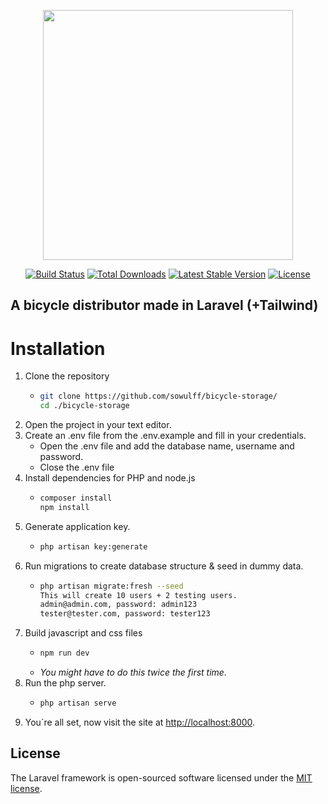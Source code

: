 <p align="center"><a href="https://laravel.com" target="_blank"><img src="https://raw.githubusercontent.com/laravel/art/master/logo-lockup/5%20SVG/2%20CMYK/1%20Full%20Color/laravel-logolockup-cmyk-red.svg" width="400"></a></p>

<p align="center">
<a href="https://travis-ci.org/laravel/framework"><img src="https://travis-ci.org/laravel/framework.svg" alt="Build Status"></a>
<a href="https://packagist.org/packages/laravel/framework"><img src="https://img.shields.io/packagist/dt/laravel/framework" alt="Total Downloads"></a>
<a href="https://packagist.org/packages/laravel/framework"><img src="https://img.shields.io/packagist/v/laravel/framework" alt="Latest Stable Version"></a>
<a href="https://packagist.org/packages/laravel/framework"><img src="https://img.shields.io/packagist/l/laravel/framework" alt="License"></a>
</p>

## A bicycle distributor made in Laravel (+Tailwind)

# Installation

1. Clone the repository
    - ```bash
      git clone https://github.com/sowulff/bicycle-storage/
      cd ./bicycle-storage
      ```
2. Open the project in your text editor.
3. Create an .env file from the .env.example and fill in your credentials.
    - Open the .env file and add the database name, username and password.
    - Close the .env file
4. Install dependencies for PHP and node.js
    - ```bash
      composer install
      npm install
      ```
5. Generate application key.
    - ```bash
      php artisan key:generate
      ```
6. Run migrations to create database structure & seed in dummy data.
    - ```bash
      php artisan migrate:fresh --seed
      This will create 10 users + 2 testing users.
      admin@admin.com, password: admin123
      tester@tester.com, password: tester123
      ```
7. Build javascript and css files
    - ```bash
      npm run dev
      ```
    - _You might have to do this twice the first time._
8. Run the php server.
    - ```bash
      php artisan serve
      ```
10. You´re all set, now visit the site at [http://localhost:8000](http://localhost:8000).

## License

The Laravel framework is open-sourced software licensed under the [MIT license](https://opensource.org/licenses/MIT).
